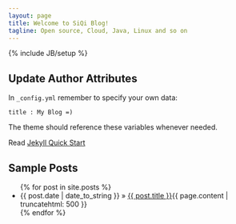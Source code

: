 ```yaml
---
layout: page
title: Welcome to SiQi Blog!
tagline: Open source, Cloud, Java, Linux and so on
---
```

{% include JB/setup %}

## Update Author Attributes

In `_config.yml` remember to specify your own data:
    
    title : My Blog =)

The theme should reference these variables whenever needed.

Read [Jekyll Quick Start](http://jekyllbootstrap.com/usage/jekyll-quick-start.html)

## Sample Posts

<ul class="posts">
  {% for post in site.posts %}
    <li><span>{{ post.date | date_to_string }}</span> &raquo; <a href="{{ BASE_PATH }}{{ post.url }}">{{ post.title }}</a>{{ page.content | truncatehtml: 500 }}</li>
  {% endfor %}
</ul>

